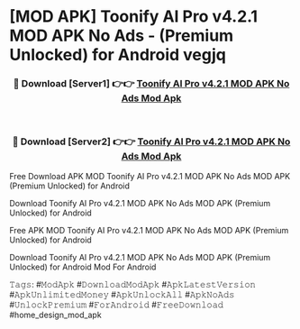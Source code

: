 # [MOD APK] Toonify AI Pro v4.2.1 MOD APK No Ads - (Premium Unlocked) for Android vegjq



<div align="center">
<h3>🔴 Download [Server1] 👉👉 <a href="https://momento.my/?title=Toonify_AI_Pro_v4.2.1_MOD_APK_No_Ads">Toonify AI Pro v4.2.1 MOD APK No Ads Mod Apk</a></h3><br>

<h3>🔴 Download [Server2] 👉👉 <a href="https://momento.my/?title=Toonify_AI_Pro_v4.2.1_MOD_APK_No_Ads">Toonify AI Pro v4.2.1 MOD APK No Ads Mod Apk</a></h3>
</div>



Free Download APK MOD Toonify AI Pro v4.2.1 MOD APK No Ads MOD APK (Premium Unlocked) for Android

Download Toonify AI Pro v4.2.1 MOD APK No Ads MOD APK (Premium Unlocked) for Android

Free APK MOD Toonify AI Pro v4.2.1 MOD APK No Ads MOD APK (Premium Unlocked) for Android

Download Toonify AI Pro v4.2.1 MOD APK No Ads MOD APK (Premium Unlocked) for Android Mod For Android

𝚃𝚊𝚐𝚜: #𝙼𝚘𝚍𝙰𝚙𝚔 #𝙳𝚘𝚠𝚗𝚕𝚘𝚊𝚍𝙼𝚘𝚍𝙰𝚙𝚔 #𝙰𝚙𝚔𝙻𝚊𝚝𝚎𝚜𝚝𝚅𝚎𝚛𝚜𝚒𝚘𝚗 #𝙰𝚙𝚔𝚄𝚗𝚕𝚒𝚖𝚒𝚝𝚎𝚍𝙼𝚘𝚗𝚎𝚢 #𝙰𝚙𝚔𝚄𝚗𝚕𝚘𝚌𝚔𝙰𝚕𝚕 #𝙰𝚙𝚔𝙽𝚘𝙰𝚍𝚜 #𝚄𝚗𝚕𝚘𝚌𝚔𝙿𝚛𝚎𝚖𝚒𝚞𝚖 #𝙵𝚘𝚛𝙰𝚗𝚍𝚛𝚘𝚒𝚍 #𝙵𝚛𝚎𝚎𝙳𝚘𝚠𝚗𝚕𝚘𝚊𝚍 #home_design_mod_apk
